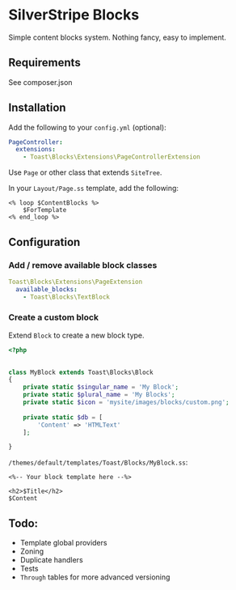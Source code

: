 # SilverStripe Blocks 

Simple content blocks system. Nothing fancy, easy to implement.

## Requirements

See composer.json

## Installation

Add the following to your `config.yml` (optional):

```yaml
PageController:
  extensions:
    - Toast\Blocks\Extensions\PageControllerExtension
```

Use `Page` or other class that extends `SiteTree`.

In your `Layout/Page.ss` template, add the following:

```silverstripe
<% loop $ContentBlocks %>
    $ForTemplate
<% end_loop %>
```

## Configuration

### Add / remove available block classes

```yaml
Toast\Blocks\Extensions\PageExtension
  available_blocks:
    - Toast\Blocks\TextBlock
```

### Create a custom block

Extend `Block` to create a new block type.

```php
<?php
 

class MyBlock extends Toast\Blocks\Block
{
    private static $singular_name = 'My Block';
    private static $plural_name = 'My Blocks';
    private static $icon = 'mysite/images/blocks/custom.png';
    
    private static $db = [
        'Content' => 'HTMLText'
    ];

}
```

`/themes/default/templates/Toast/Blocks/MyBlock.ss`:

```silverstripe
<%-- Your block template here --%>

<h2>$Title</h2>
$Content
```

## Todo:

* Template global providers
* Zoning
* Duplicate handlers
* Tests
* `Through` tables for more advanced versioning
